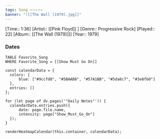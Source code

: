```yaml
---
tags: Song ⭐⭐⭐⭐⭐ 
banner: "![[The Wall (1979).jpg]]"
---
```

[Time:: 1:36]
[Artist:: [[Pink Floyd]] ]
[Genre:: Progressive Rock]
[Played:: 22]
[Album:: [[The Wall (1979)]]]
[Year:: 1979]
### Dates
````dataview
TABLE Favorite_Song
WHERE Favorite_Song = [[Show Must Go On]]
````
  ```dataviewjs
const calendarData = { 
	colors: { 
		blue: ["#9ccfd8", "#5BAAB8", "#57A1BB", "#5da8c7", "#3e8fb0"] 
	}, 
	entries: [] 
}; 

for (let page of dv.pages('"Daily Notes"')) { 
	calendarData.entries.push({ 
		date: page.file.name, 
		intensity: page["Show_Must_Go_On"]
	}); 
} 

renderHeatmapCalendar(this.container, calendarData);
```

